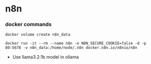 # n8n
### docker commands
```
docker volume create n8n_data
```
```
docker run -it --rm --name n8n -e N8N_SECURE_COOKIE=false -d -p 80:5678 -v n8n_data:/home/node/.n8n docker.n8n.io/n8nio/n8n
```

- Use llama3.2:1b model in ollama
